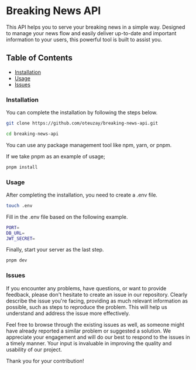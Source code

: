 # Breaking News API

This API helps you to serve your breaking news in a simple way. Designed to manage your news flow and easily deliver up-to-date and important information to your users, this powerful tool is built to assist you.

## Table of Contents

- [Installation](#Installation)
- [Usage](#Usage)
- [Issues](#Issues)

### Installation

You can complete the installation by following the steps below.

```sh
git clone https://github.com/oteuzay/breaking-news-api.git
```

```sh
cd breaking-news-api
```

You can use any package management tool like npm, yarn, or pnpm.

If we take pnpm as an example of usage;

```sh
pnpm install
```

### Usage

After completing the installation, you need to create a .env file.

```sh
touch .env
```

Fill in the .env file based on the following example.

```sh
PORT=
DB_URL=
JWT_SECRET=
```

Finally, start your server as the last step.

```sh
pnpm dev
```

### Issues

If you encounter any problems, have questions, or want to provide feedback, please don't hesitate to create an issue in our repository. Clearly describe the issue you're facing, providing as much relevant information as possible, such as steps to reproduce the problem. This will help us understand and address the issue more effectively.

Feel free to browse through the existing issues as well, as someone might have already reported a similar problem or suggested a solution. We appreciate your engagement and will do our best to respond to the issues in a timely manner. Your input is invaluable in improving the quality and usability of our project.

Thank you for your contribution!
